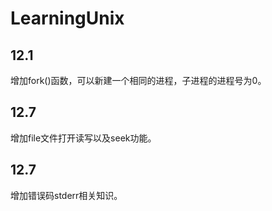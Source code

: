 # LearningUnix

## 12.1
增加fork()函数，可以新建一个相同的进程，子进程的进程号为0。  

## 12.7  
增加file文件打开读写以及seek功能。 

## 12.7  
增加错误码stderr相关知识。  


